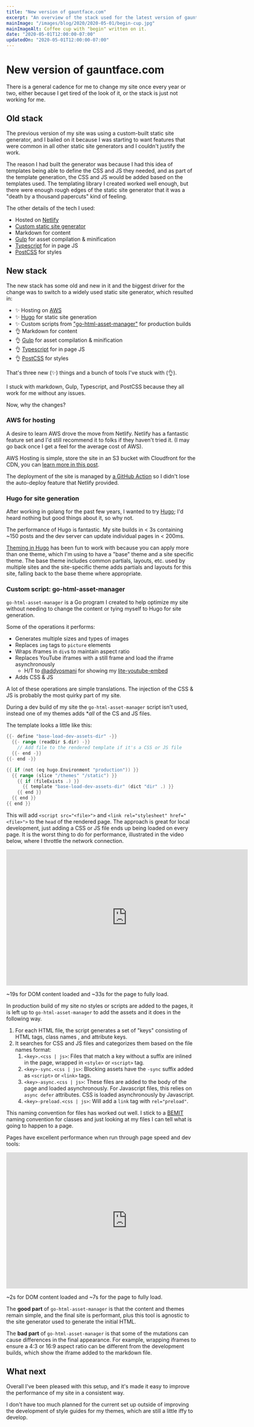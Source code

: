 ```yaml
---
title: "New version of gauntface.com"
excerpt: "An overview of the stack used for the latest version of gauntface.com, which includes Hugo, AWS, GitHub actions, and a Go program."
mainImage: "/images/blog/2020/2020-05-01/begin-cup.jpg"
mainImageAlt: Coffee cup with "begin" written on it.
date: "2020-05-01T12:00:00-07:00"
updatedOn: "2020-05-01T12:00:00-07:00"
---
```


# New version of gauntface.com

There is a general cadence for me to change my site once every year or two, either because I
get tired of the look of it, or the stack is just not working for me.

## Old stack

The previous version of my site was using a custom-built static site generator, and I bailed on
it because I was starting to want features that were common in all other static site generators
and I couldn't justify the work.

The reason I had built the generator was because I had this idea of templates being able to define the CSS and JS they needed, and as part of the template generation, the CSS and JS would be added based on the templates used. The templating library I created worked well enough, but there were enough rough edges of the static site generator that it was a "death by a thousand papercuts" kind of feeling.

The other details of the tech I used:

- Hosted on [Netlify](https://www.netlify.com/)
- [Custom static site generator](https://github.com/gauntface/hopin-static-site)
- Markdown for content
- [Gulp](https://gulpjs.com/) for asset compilation & minification
- [Typescript](https://www.typescriptlang.org/) for in page JS
- [PostCSS](https://postcss.org/) for styles

## New stack

The new stack has some old and new in it and the biggest driver for the change was to switch to
a widely used static site generator, which resulted in:

- ✨ Hosting on [AWS](https://aws.amazon.com/)
- ✨ [Hugo](https://gohugo.io/) for static site generation
- ✨ Custom scripts from ["go-html-asset-manager"](https://github.com/gauntface/go-html-asset-manager) 
    for production builds
- 👌 Markdown for content
- 👌 [Gulp](https://gulpjs.com/) for asset compilation & minification
- 👌 [Typescript](https://www.typescriptlang.org/) for in page JS
- 👌 [PostCSS](https://postcss.org/) for styles

That's three new (✨) things and a bunch of tools I've stuck with (👌).

I stuck with markdown, Gulp, Typescript, and PostCSS because they all work for me without any issues.

Now, why the changes?

### AWS for hosting

A desire to learn AWS drove the move from Netlify. Netlify has a fantastic feature set and 
I'd still recommend it to folks if they haven't tried it. (I may go back once I get a feel for
the average cost of AWS).

AWS Hosting is simple, store the site in an S3 bucket with Cloudfront for the CDN, you 
can [learn more in this post](/blog/2020/static-site-hosting-on-aws/).

The deployment of the site is managed by 
[a GitHub Action](https://github.com/gauntface/gauntface.com/blob/master/.github/workflows/publish.yml)
so I didn't lose the auto-deploy feature that Netlify provided.

### Hugo for site generation

After working in golang for the past few years, I wanted to try [Hugo](https://gohugo.io/); I'd heard nothing but good things about it, so why not.

The performance of Hugo is fantastic. My site builds in < 3s containing ~150 posts and the dev 
server can update individual pages in < 200ms.

[Theming in Hugo](https://gohugo.io/hugo-modules/theme-components/) has been fun to work with 
because you can apply more than one theme, which I'm using to have a "base" theme and a site 
specific theme. The base theme includes common partials, layouts, etc. used by multiple sites
and the site-specific theme adds partials and layouts for this site, falling back to the base
theme where appropriate.

### Custom script: go-html-asset-manager

`go-html-asset-manager` is a Go program I created to help optimize my site without
needing to change the content or tying myself to Hugo for site generation.

Some of the operations it performs:

- Generates multiple sizes and types of images
- Replaces `img` tags to `picture` elements
- Wraps iframes in `div`s to maintain aspect ratio
- Replaces YouTube iframes with a still frame and load the iframe asynchronously
    - H/T to [@addyosmani](https://twitter.com/addyosmani) for showing my 
        [lite-youtube-embed](https://github.com/paulirish/lite-youtube-embed)
- Adds CSS & JS

A lot of these operations are simple translations. The injection of the CSS & JS is probably the
most quirky part of my site.

During a dev build of my site the `go-html-asset-manager` script isn't used, instead 
one of my themes adds **all* of the CS and JS files.

The template looks a little like this:

```go
{{- define "base-load-dev-assets-dir" -}}
  {{- range (readDir $.dir) -}}
    // Add file to the rendered template if it's a CSS or JS file
  {{- end -}}
{{- end -}}

{{ if (not (eq hugo.Environment "production")) }}
  {{ range (slice "/themes" "/static") }}
    {{ if (fileExists .) }}
      {{ template "base-load-dev-assets-dir" (dict "dir" .) }}
    {{ end }}    
  {{ end }}
{{ end }}  
```

This will add `<script src="<file>">` and `<link rel="stylesheet" href="<file>">` to
the `head` of the rendered page. The approach is great for local development, just adding a CSS 
or JS file ends up being loaded on every page. It is the worst thing to do for performance,
illustrated in the video below, where I throttle the network connection.

<iframe src="https://player.vimeo.com/video/414996851" width="640" height="360" frameborder="0" allow="autoplay; fullscreen" allowfullscreen></iframe>

~19s for DOM content loaded and ~33s for the page to fully load.

In production build of my site no styles or scripts are added to the pages, it is
left up to `go-html-asset-manager` to add the assets and it does in the following
way.

1. For each HTML file,  the script generates a set of "keys" consisting of HTML tags, class names 
    , and attribute keys.
1.  It searches for CSS and JS files and categorizes them based on the file names format:
    1. `<key>.<css | js>`: Files that match a key without a suffix are inlined in the page, wrapped in `<style>` or `<script>` tag.
    1. `<key>-sync.<css | js>`: Blocking assets have the `-sync` suffix added as `<script>` or `<link>` tags.
    1. `<key>-async.<css | js>`: These files are added to the body of the page and loaded asynchronously. For Javascript files, this relies on `async defer`
        attributes. CSS is loaded asynchronously by Javascript.
    1. `<key>-preload.<css | js>`: Will add a `link` tag with `rel="preload"`.

This naming convention for files has worked out well. I stick to a 
[BEMIT](https://csswizardry.com/2015/08/bemit-taking-the-bem-naming-convention-a-step-further/)
naming convention for classes and just looking at my files I can tell what is going
to happen to a page.

Pages have excellent performance when run through page speed and dev tools:

<iframe src="https://player.vimeo.com/video/414998702" width="640" height="360" frameborder="0" allow="autoplay; fullscreen" allowfullscreen></iframe>

~2s for DOM content loaded and ~7s for the page to fully load.

The **good part** of `go-html-asset-manager` is that the content and themes remain
simple, and the final site is performant, plus this tool is agnostic to the site generator used to generate the initial HTML.

The **bad part** of `go-html-asset-manager` is that some of the mutations can cause differences
in the final appearance. For example, wrapping iframes to ensure a 4:3 or 16:9 aspect ratio
can be different from the development builds, which show the iframe added to the markdown file.

## What next

Overall I've been pleased with this setup, and it's made it easy to improve the
performance of my site in a consistent way.

I don't have too much planned for the current set up outside of improving the development of
style guides for my themes, which are still a little iffy to develop.